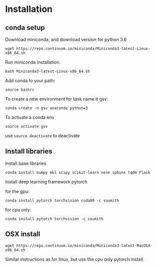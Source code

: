 # Installation

## conda setup

Download miniconda, and download  version for python 3.6

```
wget https://repo.continuum.io/miniconda/Miniconda3-latest-Linux-x86_64.sh
```

Run miniconda installation:
```
bash Miniconda3-latest-Linux-x86_64.sh
```

Add conda to your path:

```
source bashrc
```

To create a new environment for task name it gsv:

```
conda create -n gsv anaconda python=3
```

To activate a conda env

```
source activate gsv
```

use `source deactivate` to deactivate

## Install libraries

Install base libraries

```
conda install numpy mkl scipy scikit-learn nose sphinx tqdm Flask
```

Install deep learning framework pytorch

for the gpu:
```
conda install pytorch torchvision cuda80 -c soumith
```

for cpu only:
```
conda install pytorch torchvision -c soumith
```


## OSX install

```
wget https://repo.continuum.io/miniconda/Miniconda3-latest-MacOSX-x86_64.sh
```

Similar instructions as for linux, but use the cpu only pytorch install.





